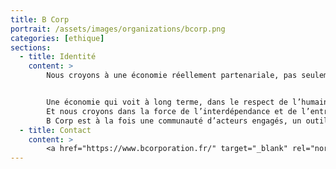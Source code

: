 ```yaml
---
title: B Corp
portrait: /assets/images/organizations/bcorp.png
categories: [ethique]
sections:
  - title: Identité
    content: >
        Nous croyons à une économie réellement partenariale, pas seulement actionnariale


        Une économie qui voit à long terme, dans le respect de l’humain et de la planète, et sait se mettre au service du bien commun.
        Et nous croyons dans la force de l’interdépendance et de l’entraide pour accélérer ce mouvement !
        B Corp est à la fois une communauté d’acteurs engagés, un outil de mesure d’impact gratuit et accessible à tous et un label certifiant les entreprises respectant des normes sociales et environnementales élevées.
  - title: Contact
    content: >
        <a href="https://www.bcorporation.fr/" target="_blank" rel="noreferrer">Site</a>
---
```

